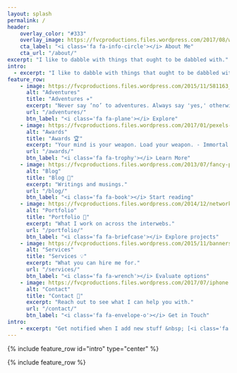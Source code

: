 ```yaml
---
layout: splash
permalink: /
header:
    overlay_color: "#333"
    overlay_image: https://fvcproductions.files.wordpress.com/2017/08/wallpaper.png
    cta_label: "<i class='fa fa-info-circle'></i> About Me"
    cta_url: "/about/"
excerpt: "I like to dabble with things that ought to be dabbled with."
intro:
  - excerpt: "I like to dabble with things that ought to be dabbled with."
feature_row:
    - image: https://fvcproductions.files.wordpress.com/2015/11/581163_207413282713894_160438369_n.jpg?w=800&h=340&crop=1
      alt: "Adventures"
      title: "Adventures ✈️"
      excerpt: "Never say ‘no’ to adventures. Always say 'yes,' otherwise, you’ll lead a very dull life."
      url: "/adventures/"
      btn_label: "<i class='fa fa-plane'></i> Explore"
    - image: https://fvcproductions.files.wordpress.com/2017/01/pexels-photo-285173.jpeg?w=800&h=340&crop=1
      alt: "Awards"
      title: "Awards 🏆️"
      excerpt: "Your mind is your weapon. Load your weapon. - Immortal Technique"
      url: "/awards/"
      btn_label: "<i class='fa fa-trophy'></i> Learn More"
    - image: https://fvcproductions.files.wordpress.com/2013/07/fancy-pen.jpg?w=800&h=340&crop=1
      alt: "Blog"
      title: "Blog 📝️"
      excerpt: "Writings and musings."
      url: "/blog/"
      btn_label: "<i class='fa fa-book'></i> Start reading"
    - image: https://fvcproductions.files.wordpress.com/2014/12/network_image_robert_ghrist_pl_card.jpg?w=800&h=340&crop=1
      alt: "Portfolio"
      title: "Portfolio 💼"
      excerpt: "What I work on across the interwebs."
      url: "/portfolio/"
      btn_label: "<i class='fa fa-briefcase'></i> Explore projects"
    - image: https://fvcproductions.files.wordpress.com/2015/11/banners_new-001.jpeg?w=800&h=340&crop=1
      alt: "Services"
      title: "Services 💡"
      excerpt: "What you can hire me for."
      url: "/services/"
      btn_label: "<i class='fa fa-wrench'></i> Evaluate options"
    - image: https://fvcproductions.files.wordpress.com/2017/07/iphone.jpeg
      alt: "Contact"
      title: "Contact 📨️"
      excerpt: "Reach out to see what I can help you with."
      url: "/contact/"
      btn_label: "<i class='fa fa-envelope-o'></i> Get in Touch"
intro:
    - excerpt: "Get notified when I add new stuff &nbsp; [<i class='fa fa-twitter'></i> @fvcproductions](https://twitter.com/fvcproductions){: .btn .btn--twitter}"
---
```


{% include feature_row id="intro" type="center" %}

{% include feature_row %}